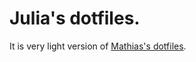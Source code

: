 # Julia's dotfiles.

It is very light version of [Mathias's dotfiles](https://github.com/mathiasbynens/dotfiles/).